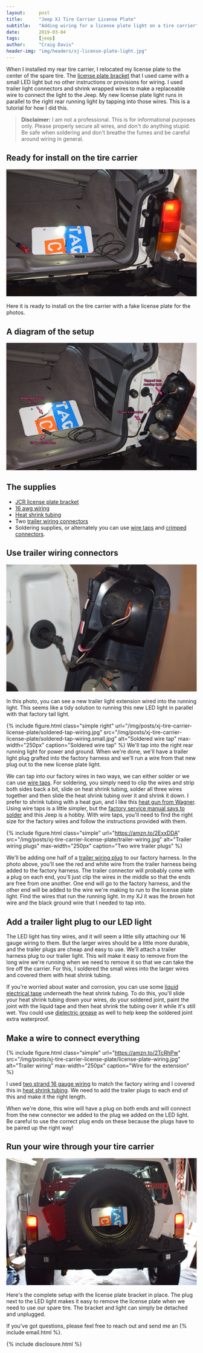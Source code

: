```yaml
---
layout:     post
title:      "Jeep XJ Tire Carrier License Plate"
subtitle:   "Adding wiring for a license plate light on a tire carrier"
date:       2019-03-04
tags:       [jeep]
author:     "Craig Davis"
header-img: "img/headers/xj-license-plate-light.jpg"
---
```


When I installed my rear tire carrier, I relocated my license plate to the center of the spare tire. The [license plate bracket](https://www.jcroffroad.com/product/LPRLC2.html) that I used came with a small LED light but no other instructions or provisions for wiring. I used trailer light connectors and shrink wrapped wires to make a replaceable wire to connect the light to the Jeep. My new license plate light runs in parallel to the right rear running light by tapping into those wires. This is a tutorial for how I did this.

> __Disclaimer:__ I am not a professional. This is for informational purposes only.
> Please properly secure all wires, and don't do anything stupid. Be safe when soldering and don't breathe the fumes and be careful around wiring in general.

## Ready for install on the tire carrier


[![tire carrier license plate](/img/posts/xj-tire-carrier-license-plate/completed-light.small.jpg)](/img/posts/xj-tire-carrier-license-plate/completed-light.jpg)

Here it is ready to install on the tire carrier with a fake license plate for the photos.



## A diagram of the setup

[![Project diagram](/img/posts/xj-tire-carrier-license-plate/diagram.small.jpg)](/img/posts/xj-tire-carrier-license-plate/diagram.jpg)



## The supplies

* [JCR license plate bracket](https://www.jcroffroad.com/product/LPRLC2.html)
* [16 awg wiring](https://amzn.to/2TcRhPw)
* [Heat shrink tubing](https://amzn.to/2TcRhPw)
* Two [trailer wiring connectors](https://amzn.to/2ExxDDA)
* Soldering supplies, or alternately you can use [wire taps](https://amzn.to/2XB3SdI) and [crimped connectors](https://amzn.to/2Xxx9pT).

## Use trailer wiring connectors


![trailer light plug](/img/posts/xj-tire-carrier-license-plate/trailer-wiring-closeup.jpg)

In this photo, you can see a new trailer light extension wired into the running light. This seems like a tidy solution to running this new LED light in parallel with that factory tail light.


{% include figure.html 
    class="simple right"
    url="/img/posts/xj-tire-carrier-license-plate/soldered-tap-wiring.jpg"
    src="/img/posts/xj-tire-carrier-license-plate/soldered-tap-wiring.small.jpg" 
    alt="Soldered wire tap"
    max-width="250px"
    caption="Soldered wire tap" 
%}
We'll tap into the right rear running light for power and ground. When we're done, we'll have a trailer light plug grafted into the factory harness and we'll run a wire from that new plug out to the new license plate light.

We can tap into our factory wires in two ways, we can either solder or we can use [wire taps](https://amzn.to/2XB3SdI). For soldering, you simply need to clip the wires and strip both sides back a bit, slide on heat shrink tubing, solder all three wires together and then slide the heat shrink tubing over it and shrink it down. I prefer to shrink tubing with a heat gun, and I like this [heat gun from Wagner](https://amzn.to/2SIaPpJ). Using wire taps is a little simpler, but the [factory service manual says to solder](/img/posts/xj-tire-carrier-license-plate/fsm-wiring-repair.jpg) and this Jeep is a hobby. With wire taps, you'll need to find the right size for the factory wires and follow the instructions provided with them.


{% include figure.html 
    class="simple"
    url="https://amzn.to/2ExxDDA"
    src="/img/posts/xj-tire-carrier-license-plate/trailer-wiring.jpg" 
    alt="Trailer wiring plugs"
    max-width="250px"
    caption="Two wire trailer plugs" 
%}

We'll be adding one half of a [trailer wiring plug](https://amzn.to/2ExxDDA) to our factory harness. In the photo above, you'll see the red and white wire from the trailer harness being added to the factory harness. The trailer connector will probably come with a plug on each end, you'll just clip the wires in the middle so that the ends  are free from one another. One end will go to the factory harness, and the other end will be added to the wire we're making to run to the license plate light. Find the wires that run the running light. In my XJ it was the brown hot wire and the black ground wire that I needed to tap into.

## Add a trailer light plug to our LED light

The LED light has tiny wires, and it will seem a little silly attaching our 16 gauge wiring to them. But the larger wires should be a little more durable, and the trailer plugs are cheap and easy to use. We'll attach a trailer harness plug to our trailer light. This will make it easy to remove from the long wire we're running when we need to remove it so that we can take the tire off the carrier. For this, I soldered the small wires into the larger wires and covered them with heat shrink tubing. 

If you're worried about water and corrosion, you can use some [liquid electrical tape](https://amzn.to/2Uk2xGn) underneath the heat shrink tubing. To do this, you'll slide your heat shrink tubing down your wires, do your soldered joint, paint the joint with the liquid tape and then heat shrink the tubing over it while it's still wet. You could use [dielectric grease](https://amzn.to/2EvGvcV) as well to help keep the soldered joint extra waterproof.


## Make a wire to connect everything

{% include figure.html 
    class="simple"
    url="https://amzn.to/2TcRhPw"
    src="/img/posts/xj-tire-carrier-license-plate/license-plate-wiring.jpg" 
    alt="Trailer wiring"
    max-width="250px"
    caption="Wire for the extension" 
%}

I used [two strand 16 gauge wiring](https://amzn.to/2TcRhPw) to match the factory wiring and I covered this in [heat shrink tubing](https://amzn.to/2ELUYTj). We need to add the trailer plugs to each end of this and make it the right length. 

When we're done, this wire will have a plug on both ends and will connect from the new connector we added to the plug we added on the LED light. Be careful to use the correct plug ends on these because the plugs have to be paired up the right way!

## Run your wire through your tire carrier

![Completed Project](/img/headers/xj-license-plate-light.jpg)

Here's the complete setup with the license plate bracket in place. The plug next to the LED light makes it easy to remove the license plate when we need to use our spare tire. The bracket and light can simply be detached and unplugged.

If you've got questions, please feel free to reach out and send me an {% include email.html %}.


{% include disclosure.html %}


